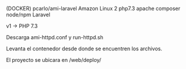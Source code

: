(DOCKER) pcarlo/ami-laravel
Amazon Linux 2 php7.3 apache composer node/npm Laravel

v1 -> PHP 7.3

Descarga ami-httpd.conf y run-httpd.sh

Levanta el contenedor desde donde se encuentren los archivos.

El proyecto se ubicara en /web/deploy/
